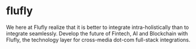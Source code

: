 # flufly

We here at Flufly realize that it is better to integrate intra-holistically than to integrate seamlessly.
Develop the future of Fintech, AI and Blockchain with Flufly, the technology layer for cross-media dot-com full-stack integrations.


